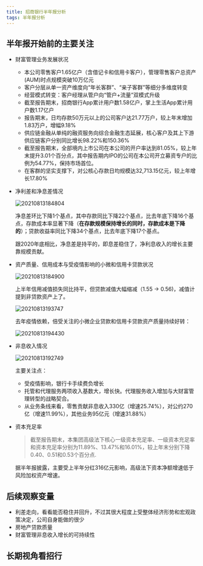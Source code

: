 ```yaml
---
title: 招商银行半年报分析
tags: 半年报分析
---
```


## 半年报开始前的主要关注

- 财富管理业务发展状况

  - 本公司零售客户1.65亿户（含借记卡和信用卡客户），管理零售客户总资产(AUM)时点规模突破10万亿元
  - 客户分层从单一资产维度向“年长客群”、“亲子客群”等细分多维度转变
  - 经营模式转变：客户经理从管户向“管户+流量”双模式升级
  - 截至报告期末，招商银行App累计用户数1.58亿户，掌上生活App累计用户数1.17亿户
  - 报告期末，日均存款50万元以上的公司客户达21.77万户，较上年末增加1.83万户，增幅9.18%
  - 供应链金融从单纯的融资服务向综合金融生态延展，核心客户及其上下游供应链客户分别同比增长98.22%和150.36%
  - 截至报告期末，全部境内上市公司在本公司的开户率达到81.05%，较上年末提升3.01个百分点，其中报告期内IPO的公司在本公司开立募资专户的比例为54.77%，保持市场首位。
  - 在客群的坚实支撑下，对公核心存款日均规模达32,713.15亿元，较上年增长17.80%
  
- 净利差和净息差情况

  ![20210813184804](https://i.loli.net/2021/08/13/e2yAmzG3JL4vDZ8.png)

  净息差环比下降1个基点，其中存款同比下降22个基点，比去年底下降16个基点，存款成本率显著下降（**在存款规模保持增长的同时，存款成本是下降的**）；贷款收益率同比下降34个基点，比去年底下降17个基点。

  跟2020年底相比，净息差是持平的，即息差稳住了，净利息收入的增长主要靠规模贡献。

- 资产质量、信用成本与受疫情影响的小微和信用卡贷款状况

  ![20210813184900](https://i.loli.net/2021/08/13/EPDzHJd7usNMiv5.png)

  上半年信用减值损失同比持平，但贷款减值大幅缩减（1.55 -> 0.56)，减值计提到非贷款资产上了。

  ![20210813193747](https://i.loli.net/2021/08/13/KLjcwayzxSb6s3n.png)

  去年疫情依赖，倍受关注的小微企业贷款和信用卡贷款资产质量持续好转：

  ![20210813194430](https://i.loli.net/2021/08/13/MlIZxk8JmQaN2DO.png)
  
- 非息收入情况

  ![20210813192749](https://i.loli.net/2021/08/13/vmr3a5uJxQECMfg.png)

  主要关注点：

  - 受疫情影响，银行卡手续费负增长
  - 托管和代理服务两项收入基数大，增长快。代理服务收入增加与大财富管理转型的战略契合。
  - 从业务条线来看，零售贡献非息收入330亿（增速25.74%），对公约270亿（增速11.99%），其他业务95亿元（增速31.88%）

- 资本充足率

  >截至报告期末，本集团高级法下核心一级资本充足率、一级资本充足率和资本充足率分别为11.89%、13.47%和16.01%，较上年末分别下降0.40、0.51和0.53个百分点.

  据半年报披露，主要受上半年分红316亿元影响，高级法下资本净额增速低于风险加权资产增速。


## 后续观察变量

- 利差走向，看看能否稳住并回升，不过其很大程度上受整体经济形势和宏观政策决定，公司自身能做的很少
- 房地产贷款质量
- 财富管理非息收入增长的可持续性

## 长期视角看招行